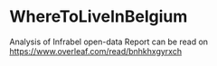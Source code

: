 # WhereToLiveInBelgium
Analysis of Infrabel open-data
Report can be read on https://www.overleaf.com/read/bnhkhxgyrxch
